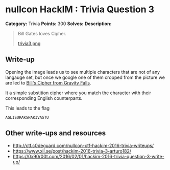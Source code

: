 # nullcon HackIM : Trivia Question 3

**Category:** Trivia
**Points:** 300
**Solves:** 
**Description:**

> Bill Gates loves Cipher.
> 
> 
> [trivia3.png](./trivia3.png)


## Write-up

Opening the image leads us to see multiple characters that are not of any langauge set, but once we google one of them cropped from the picture we are led to [Bill's Cipher from Gravity Falls](http://gravityfalls.wikia.com/wiki/List_of_cryptograms#Bill.27s_symbol_substitution_cipher). 

It a simple substition cipher where you match the character with their corresponding English counterparts.

This leads to the flag 

```
AGLISURAKSHAKIVASTU
```

## Other write-ups and resources

* <http://ctf.c0deguard.com/nullcon-ctf-hackim-2016-trivia-writeups/>
* <https://www.xil.se/post/hackim-2016-trivia-3-arturo182/>
* <https://0x90r00t.com/2016/02/01/hackim-2016-trivia-question-3-write-up/>
